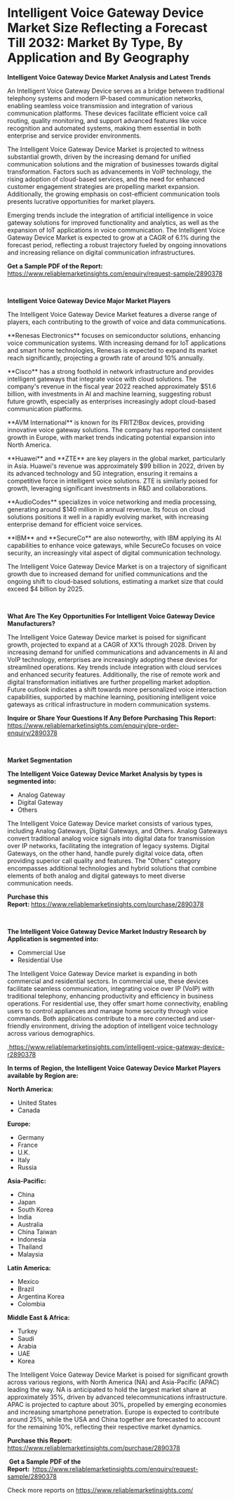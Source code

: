 <p><h1>Intelligent Voice Gateway Device Market Size Reflecting a Forecast Till 2032: Market By Type, By Application and By Geography</h1></p><p><strong>Intelligent Voice Gateway Device Market Analysis and Latest Trends</strong></p>
<p><p>An Intelligent Voice Gateway Device serves as a bridge between traditional telephony systems and modern IP-based communication networks, enabling seamless voice transmission and integration of various communication platforms. These devices facilitate efficient voice call routing, quality monitoring, and support advanced features like voice recognition and automated systems, making them essential in both enterprise and service provider environments.</p><p>The Intelligent Voice Gateway Device Market is projected to witness substantial growth, driven by the increasing demand for unified communication solutions and the migration of businesses towards digital transformation. Factors such as advancements in VoIP technology, the rising adoption of cloud-based services, and the need for enhanced customer engagement strategies are propelling market expansion. Additionally, the growing emphasis on cost-efficient communication tools presents lucrative opportunities for market players. </p><p>Emerging trends include the integration of artificial intelligence in voice gateway solutions for improved functionality and analytics, as well as the expansion of IoT applications in voice communication. The Intelligent Voice Gateway Device Market is expected to grow at a CAGR of 6.1% during the forecast period, reflecting a robust trajectory fueled by ongoing innovations and increasing reliance on digital communication infrastructures.</p></p>
<p><strong>Get a Sample PDF of the Report:&nbsp;</strong> <a href="https://www.reliablemarketinsights.com/enquiry/request-sample/2890378?utm_campaign=2109&utm_medium=2&utm_source=Github&utm_content=ia&utm_term=14032025&utm_id=intelligent-voice-gateway-device">https://www.reliablemarketinsights.com/enquiry/request-sample/2890378</a></p>
<p>&nbsp;</p>
<p><strong>Intelligent Voice Gateway Device Major Market Players</strong></p>
<p><p>The Intelligent Voice Gateway Device Market features a diverse range of players, each contributing to the growth of voice and data communications. </p><p>**Renesas Electronics** focuses on semiconductor solutions, enhancing voice communication systems. With increasing demand for IoT applications and smart home technologies, Renesas is expected to expand its market reach significantly, projecting a growth rate of around 10% annually.</p><p>**Cisco** has a strong foothold in network infrastructure and provides intelligent gateways that integrate voice with cloud solutions. The company's revenue in the fiscal year 2022 reached approximately $51.6 billion, with investments in AI and machine learning, suggesting robust future growth, especially as enterprises increasingly adopt cloud-based communication platforms.</p><p>**AVM International** is known for its FRITZ!Box devices, providing innovative voice gateway solutions. The company has reported consistent growth in Europe, with market trends indicating potential expansion into North America.</p><p>**Huawei** and **ZTE** are key players in the global market, particularly in Asia. Huawei's revenue was approximately $99 billion in 2022, driven by its advanced technology and 5G integration, ensuring it remains a competitive force in intelligent voice solutions. ZTE is similarly poised for growth, leveraging significant investments in R&D and collaborations.</p><p>**AudioCodes** specializes in voice networking and media processing, generating around $140 million in annual revenue. Its focus on cloud solutions positions it well in a rapidly evolving market, with increasing enterprise demand for efficient voice services.</p><p>**IBM** and **SecureCo** are also noteworthy, with IBM applying its AI capabilities to enhance voice gateways, while SecureCo focuses on voice security, an increasingly vital aspect of digital communication technology.</p><p>The Intelligent Voice Gateway Device Market is on a trajectory of significant growth due to increased demand for unified communications and the ongoing shift to cloud-based solutions, estimating a market size that could exceed $4 billion by 2025.</p></p>
<p>&nbsp;</p>
<p><strong>What Are The Key Opportunities For Intelligent Voice Gateway Device Manufacturers?</strong></p>
<p><p>The Intelligent Voice Gateway Device market is poised for significant growth, projected to expand at a CAGR of XX% through 2028. Driven by increasing demand for unified communications and advancements in AI and VoIP technology, enterprises are increasingly adopting these devices for streamlined operations. Key trends include integration with cloud services and enhanced security features. Additionally, the rise of remote work and digital transformation initiatives are further propelling market adoption. Future outlook indicates a shift towards more personalized voice interaction capabilities, supported by machine learning, positioning intelligent voice gateways as critical infrastructure in modern communication systems.</p></p>
<p><strong>Inquire or Share Your Questions If Any Before Purchasing This Report:</strong> <a href="https://www.reliablemarketinsights.com/enquiry/pre-order-enquiry/2890378?utm_campaign=2109&utm_medium=2&utm_source=Github&utm_content=ia&utm_term=14032025&utm_id=intelligent-voice-gateway-device">https://www.reliablemarketinsights.com/enquiry/pre-order-enquiry/2890378</a></p>
<p>&nbsp;</p>
<p><strong>Market Segmentation</strong></p>
<p><strong>The Intelligent Voice Gateway Device Market Analysis by types is segmented into:</strong></p>
<p><ul><li>Analog Gateway</li><li>Digital Gateway</li><li>Others</li></ul></p>
<p><p>The Intelligent Voice Gateway Device market consists of various types, including Analog Gateways, Digital Gateways, and Others. Analog Gateways convert traditional analog voice signals into digital data for transmission over IP networks, facilitating the integration of legacy systems. Digital Gateways, on the other hand, handle purely digital voice data, often providing superior call quality and features. The "Others" category encompasses additional technologies and hybrid solutions that combine elements of both analog and digital gateways to meet diverse communication needs.</p></p>
<p><strong>Purchase this Report:&nbsp;</strong><a href="https://www.reliablemarketinsights.com/purchase/2890378?utm_campaign=2109&utm_medium=2&utm_source=Github&utm_content=ia&utm_term=14032025&utm_id=intelligent-voice-gateway-device">https://www.reliablemarketinsights.com/purchase/2890378</a></p>
<p>&nbsp;</p>
<p><strong>The Intelligent Voice Gateway Device Market Industry Research by Application is segmented into:</strong></p>
<p><ul><li>Commercial Use</li><li>Residential Use</li></ul></p>
<p><p>The Intelligent Voice Gateway Device market is expanding in both commercial and residential sectors. In commercial use, these devices facilitate seamless communication, integrating voice over IP (VoIP) with traditional telephony, enhancing productivity and efficiency in business operations. For residential use, they offer smart home connectivity, enabling users to control appliances and manage home security through voice commands. Both applications contribute to a more connected and user-friendly environment, driving the adoption of intelligent voice technology across various demographics.</p></p>
<p><a href="https://www.reliablemarketinsights.com/intelligent-voice-gateway-device-r2890378?utm_campaign=2109&utm_medium=2&utm_source=Github&utm_content=ia&utm_term=14032025&utm_id=intelligent-voice-gateway-device">&nbsp;https://www.reliablemarketinsights.com/intelligent-voice-gateway-device-r2890378</a></p>
<p><strong>In terms of Region, the Intelligent Voice Gateway Device Market Players available by Region are:</strong></p>
<p>
    <p> <strong> North America: </strong>
        <ul>
            <li>United States</li>
            <li>Canada</li>
        </ul>
        </p> 
    <p> <strong> Europe: </strong>
        <ul>
            <li>Germany</li>
            <li>France</li>
            <li>U.K.</li>
            <li>Italy</li>
            <li>Russia</li>
        </ul>
        </p> 
    <p> <strong> Asia-Pacific: </strong>
        <ul>
            <li>China</li>
            <li>Japan</li>
            <li>South Korea</li>
            <li>India</li>
            <li>Australia</li>
            <li>China Taiwan</li>
            <li>Indonesia</li>
            <li>Thailand</li>
            <li>Malaysia</li>
        </ul>
        </p> 
    <p> <strong> Latin America: </strong>
        <ul>
            <li>Mexico</li>
            <li>Brazil</li>
            <li>Argentina Korea</li>
            <li>Colombia</li>
        </ul>
        </p> 
    <p> <strong> Middle East & Africa: </strong>
        <ul>
            <li>Turkey</li>
            <li>Saudi</li>
            <li>Arabia</li>
            <li>UAE</li>
            <li>Korea</li>
        </ul>
    </p>
    </p>
<p><p>The Intelligent Voice Gateway Device Market is poised for significant growth across various regions, with North America (NA) and Asia-Pacific (APAC) leading the way. NA is anticipated to hold the largest market share at approximately 35%, driven by advanced telecommunications infrastructure. APAC is projected to capture about 30%, propelled by emerging economies and increasing smartphone penetration. Europe is expected to contribute around 25%, while the USA and China together are forecasted to account for the remaining 10%, reflecting their respective market dynamics.</p></p>
<p><strong>Purchase this Report: </strong><a href="https://www.reliablemarketinsights.com/purchase/2890378?utm_campaign=2109&utm_medium=2&utm_source=Github&utm_content=ia&utm_term=14032025&utm_id=intelligent-voice-gateway-device">https://www.reliablemarketinsights.com/purchase/2890378</a></p>
<p>&nbsp;<strong>Get a Sample PDF of the Report:&nbsp;&nbsp;</strong><a href="https://www.reliablemarketinsights.com/enquiry/request-sample/2890378?utm_campaign=2109&utm_medium=2&utm_source=Github&utm_content=ia&utm_term=14032025&utm_id=intelligent-voice-gateway-device">https://www.reliablemarketinsights.com/enquiry/request-sample/2890378</a></p>
<p><strong></strong></p>
<p>Check more reports on <a href="https://www.reliablemarketinsights.com/?utm_campaign=2109&utm_medium=2&utm_source=Github&utm_content=ia&utm_term=14032025&utm_id=intelligent-voice-gateway-device">https://www.reliablemarketinsights.com/</a></p>